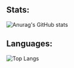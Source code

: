 Stats:
-----------------------------------
![Anurag's GitHub stats](https://github-readme-stats.vercel.app/api?username=hwakeman&show_icons=true&theme=dark)

Languages:
-----------------------------------
![Top Langs](https://github-readme-stats.vercel.app/api/top-langs/?username=hwakeman&theme=tokyonight)

<!--
**hwakeman/hwakeman** is a ✨ _special_ ✨ repository because its `README.md` (this file) appears on your GitHub profile.

